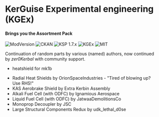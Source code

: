 # KerGuise Experimental engineering (KGEx)
#### Brings you the Assortment Pack
![ModVersion]()
![CKAN]() 
![KSP 1.7.x](https://img.shields.io/badge/KSP%20version-1.7.x-66ccff.svg?style=flat-square) 
![KGEx](https://img.shields.io/badge/KGEx%20version-1.0.0.0-orange.svg?style=flat-square) ![MIT](https://img.shields.io/badge/license-MIT-red?style=plastic)

Continuation of random parts by various (named) authors, now continued by *zer0Kerbal* with community support.

  * heatshield for mk1b
- Radial Heat Shields by OrionSpaceIndustries - "Tired of blowing up? Use RHS!"
- KAS Aerobrake Shield by Extra Kerbin Assembly
- Alkali Fuel Cell (with ODFC) by Ignamious Aerospace
- Liquid Fuel Cell (with ODFC) by JatwaaDemolitionsCo
- Monoprop Decoupler by JSC
- Large Structural Components Redux by udk_lethal_d0se
